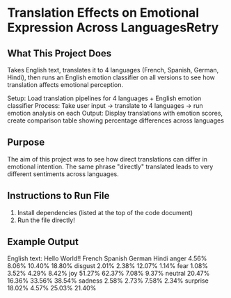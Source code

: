 # Translation Effects on Emotional Expression Across LanguagesRetry

## What This Project Does
Takes English text, translates it to 4 languages (French, Spanish, German, Hindi), then runs an English emotion classifier on all versions to see how translation affects emotional perception.

Setup: Load translation pipelines for 4 languages + English emotion classifier
Process: Take user input → translate to 4 languages → run emotion analysis on each
Output: Display translations with emotion scores, create comparison table showing percentage differences across languages

## Purpose
The aim of this project was to see how direct translations can differ in emotional intention. The same phrase "directly" translated leads to very different sentiments across languages.

## Instructions to Run File
1. Install dependencies (listed at the top of the code document)
2. Run the file directly!

## Example Output
English text: Hello World!!
         French Spanish  German   Hindi
anger      4.56%   8.06%  10.40%  18.80%
disgust    2.01%   2.38%  12.07%   1.14%
fear       1.08%   3.52%   4.29%   8.42%
joy       51.27%  62.37%   7.08%   9.37%
neutral   20.47%  16.36%  33.56%  38.54%
sadness    2.58%   2.73%   7.58%   2.34%
surprise  18.02%   4.57%  25.03%  21.40%



